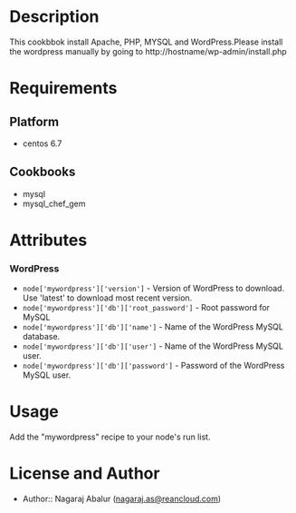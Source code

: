 Description
===========
This cookbbok install Apache, PHP, MYSQL and WordPress.Please install the wordpress manually by going to http://hostname/wp-admin/install.php 

Requirements
============

Platform
--------
* centos 6.7

Cookbooks
---------

* mysql
* mysql_chef_gem


Attributes
==========

### WordPress

* `node['mywordpress']['version']` - Version of WordPress to download. Use 'latest' to download most recent version.
* `node['mywordpress']['db']['root_password']` - Root password for MySQL 
* `node['mywordpress']['db']['name']` - Name of the WordPress MySQL database.
* `node['mywordpress']['db']['user']` - Name of the WordPress MySQL user.
* `node['mywordpress']['db']['password']` - Password of the WordPress MySQL user. 

Usage
=====

Add the "mywordpress" recipe to your node's run list.

License and Author
==================

* Author:: Nagaraj Abalur  (nagaraj.as@reancloud.com)
